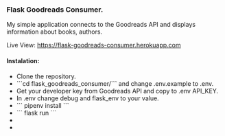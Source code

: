 <h3>Flask Goodreads Consumer.</h3>

<p>My simple application connects to the Goodreads API and displays information about books, authors.</p>

Live View: https://flask-goodreads-consumer.herokuapp.com

<h4>
Instalation:
</h4>
<ul>
    <li>Clone the repository.</li>
    <li>```cd flask_goodreads_consumer/``` and change .env.example to .env.</li>
    <li>Get your developer key from Goodreads API and copy to .env API_KEY.</li>
    <li>In .env change debug and flask_env to your value.</li>
    <li>``` pipenv install ```</li>
    <li>``` flask run ```</li>
    <li></li>
    <li></li>
</ul>